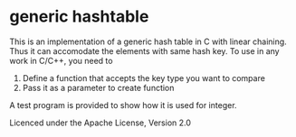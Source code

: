 # generic hashtable
This is an implementation of a generic hash table in C with linear chaining. 
Thus it can accomodate the elements with same hash key.
To use in any work in C/C++, you need to 
1. Define a function that accepts the key type you want to compare
2. Pass it as a parameter to create function

A test program is provided to show how it is used for integer. 

Licenced under the Apache License, Version 2.0 
